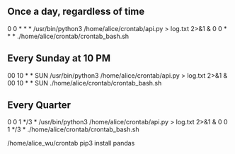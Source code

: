## Once a day, regardless of time
0 0 * * * /usr/bin/python3 /home/alice/crontab/api.py > log.txt 2>&1 & 
0 0 * * * ./home/alice/crontab/crontab_bash.sh

## Every Sunday at 10 PM
00 10 * * SUN /usr/bin/python3 /home/alice/crontab/api.py > log.txt 2>&1 & 
00 10 * * SUN ./home/alice/crontab/crontab_bash.sh

## Every Quarter
0 0 1 */3 * /usr/bin/python3 /home/alice/crontab/api.py > log.txt 2>&1 & 
0 0 1 */3 * ./home/alice/crontab/crontab_bash.sh

/home/alice_wu/crontab
pip3 install pandas